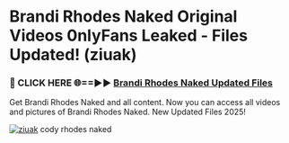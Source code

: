 # Brandi Rhodes Naked Original Videos 0nlyFans Leaked - Files Updated! (ziuak)

<h3>🔴 CLICK HERE 🌐==►► <a href="https://tinyurl.com/yckcrads" rel="nofollow">Brandi Rhodes Naked Updated Files</a></h3>

Get Brandi Rhodes Naked and all content. Now you can access all videos and pictures of Brandi Rhodes Naked. New Updated Files 2025!

[![ziuak](https://i.imgur.com/hpKpOFt.gif)](https://tinyurl.com/yckcrads)
cody rhodes naked